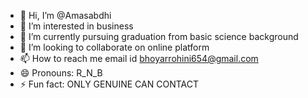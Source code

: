 - 👋 Hi, I’m @Amasabdhi
- 👀 I’m interested in business 
- 🌱 I’m currently pursuing graduation from basic science background 
- 💞️ I’m looking to collaborate on online platform 
- 📫 How to reach me email id bhoyarrohini654@gmail.com
- 😄 Pronouns: R_N_B
- ⚡ Fun fact: ONLY GENUINE CAN CONTACT 

<!---
Amasabdhi/Amasabdhi is a ✨ special ✨ repository because its `README.md` (this file) appears on your GitHub profile.
You can click the Preview link to take a look at your changes.
--->
